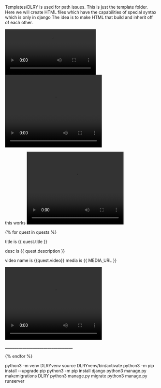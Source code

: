 Templates/DLRY is used for path issues. This is just the template folder.
Here we will create HTML files which have the capabilities of special syntax which is only in django
The idea is to make HTML that build and inherit off of each other.


<video autoplay="autoplay" controls="controls" preload="preload">
            <source src="{% static 'DLRY/videos/HOOPALTERCATION.mov' type='video/mp4' %}"></source> 
        </video>



<video autoplay="autoplay" controls="controls" preload="preload" width='320' height= '240'>
    <source src="HOOPALTERCATION.mov" type='video/mp4'></source> 
</video>

this works
<video autoplay="autoplay" controls="controls" preload="preload" width='320' height= '240'>
            <source src="/static/DLRY/videos/HOOPALTERCATION.mov" type='video/mp4'></source> 
        </video>


{% for quest in quests %}
            <div>
                <p>title is {{ quest.title }}</p>
                <p>desc is {{ quest.description }}</p>
                <p>video name is {{quest.video}} media is {{ MEDIA_URL }} </p>
                <!-- <source src="{{ quest.video }}" type="video/mp4"> -->
                <video autoplay="autoplay" controls="controls" preload="preload" width='320' height= '240'>
                    <source src="/static/DLRY/videos/HOOPALTERCATION.mov" type='video/mp4'></source> 
                </video>
                <p>___________________________________</p>
            </div>
        {% endfor %}

python3 -m venv DLRYvenv
source DLRYvenv/bin/activate
python3 -m pip install --upgrade pip
python3 -m pip install django
python3 manage.py makemigrations DLRY
python3 manage.py migrate
python3 manage.py runserver